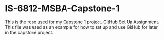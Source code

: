 # IS-6812-MSBA-Capstone-1
This is the repo used for my Capstone 1 project. GitHub Set Up Assignment.
This file was used as an example for how to set up and use GitHub for later in the capstone project.
